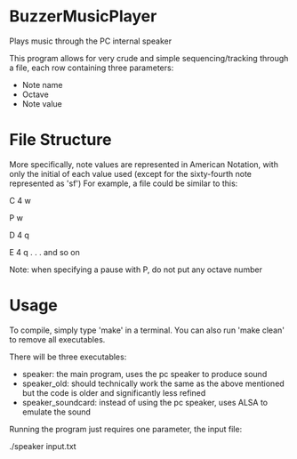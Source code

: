# BuzzerMusicPlayer
Plays music through the PC internal speaker

This program allows for very crude and simple sequencing/tracking through a file, each row containing three parameters:
- Note name
- Octave
- Note value

# File Structure
More specifically, note values are represented in American Notation, with only the initial of each value used (except for the sixty-fourth note represented as 'sf')
For example, a file could be similar to this:

C 4 w

P w

D 4 q

E 4 q
.
.
.
and so on

Note: when specifying a pause with P, do not put any octave number

# Usage
To compile, simply type 'make' in a terminal. You can also run 'make clean' to remove all executables.

There will be three executables:
- speaker: the main program, uses the pc speaker to produce sound
- speaker_old: should technically work the same as the above mentioned but the code is older and significantly less refined
- speaker_soundcard: instead of using the pc speaker, uses ALSA to emulate the sound

Running the program just requires one parameter, the input file:

./speaker input.txt
